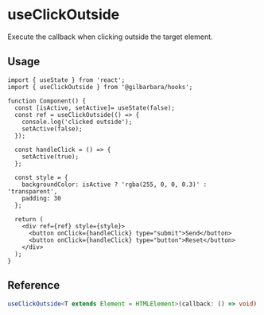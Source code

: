 # useClickOutside

Execute the callback when clicking outside the target element.

## Usage

```tsx
import { useState } from 'react';
import { useClickOutside } from '@gilbarbara/hooks';

function Component() {
  const [isActive, setActive]= useState(false);
  const ref = useClickOutside(() => {
    console.log('clicked outside');
    setActive(false);
  });
  
  const handleClick = () => {
    setActive(true);
  };
  
  const style = {
    backgroundColor: isActive ? 'rgba(255, 0, 0, 0.3)' : 'transparent',
    padding: 30
  };

  return (
    <div ref={ref} style={style}>
      <button onClick={handleClick} type="submit">Send</button>
      <button onClick={handleClick} type="button">Reset</button>
    </div>
  );
}
```

## Reference

```typescript
useClickOutside<T extends Element = HTMLElement>(callback: () => void): RefObject<T>
```
